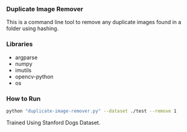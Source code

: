 ### Duplicate Image Remover

This is a command line tool to remove any duplicate images found in a folder using hashing. 

### Libraries

- argparse
- numpy
- imutils
- opencv-python
- os

### How to Run

```bash
python "duplicate-image-remover.py" --dataset ./test --remove 1
```

Trained Using Stanford Dogs Dataset.